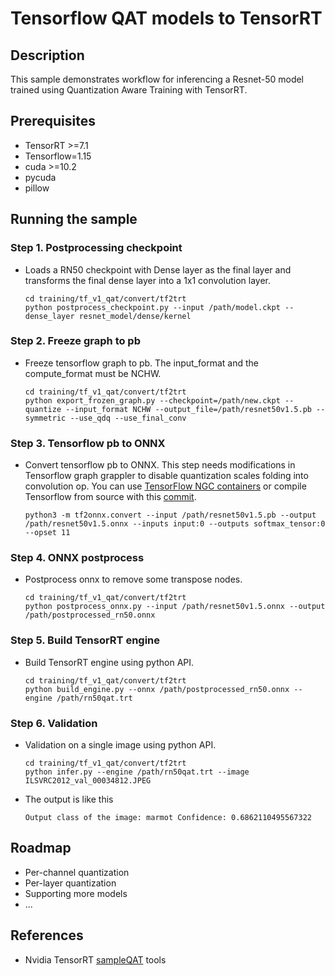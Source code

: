# Tensorflow QAT models to TensorRT

## Description
This sample demonstrates workflow for inferencing a Resnet-50 model trained using Quantization Aware Training with TensorRT.

## Prerequisites
 - TensorRT >=7.1
 - Tensorflow=1.15
 - cuda >=10.2
 - pycuda
 - pillow

## Running the sample

### Step 1. Postprocessing checkpoint
 - Loads a RN50 checkpoint with Dense layer as the final layer and transforms the final dense layer into a 1x1 convolution layer. 
    ```
    cd training/tf_v1_qat/convert/tf2trt
    python postprocess_checkpoint.py --input /path/model.ckpt --dense_layer resnet_model/dense/kernel
    ```

### Step 2. Freeze graph to pb
 - Freeze tensorflow graph to pb. The input_format and the compute_format must be NCHW.
    ```
    cd training/tf_v1_qat/convert/tf2trt
    python export_frozen_graph.py --checkpoint=/path/new.ckpt --quantize --input_format NCHW --output_file=/path/resnet50v1.5.pb --symmetric --use_qdq --use_final_conv
    ```

### Step 3. Tensorflow pb to ONNX
 - Convert tensorflow pb to ONNX. This step needs modifications in Tensorflow graph grappler to disable quantization scales folding into convolution op. You can use <a href="https://ngc.nvidia.com/catalog/containers/nvidia:tensorflow">TensorFlow NGC containers</a> or compile Tensorflow from source with this <a href="https://github.com/NVIDIA/tensorflow/commit/56d0fcb3ebc72c64deeed11e3443dae0a6bbee01#diff-f3c968af33d813270dacefabc01b6a73">commit</a>.
    ```
    python3 -m tf2onnx.convert --input /path/resnet50v1.5.pb --output /path/resnet50v1.5.onnx --inputs input:0 --outputs softmax_tensor:0 --opset 11
    ```

### Step 4. ONNX postprocess
- Postprocess onnx to remove some transpose nodes.
    ```
    cd training/tf_v1_qat/convert/tf2trt
    python postprocess_onnx.py --input /path/resnet50v1.5.onnx --output /path/postprocessed_rn50.onnx
    ```
   
### Step 5. Build TensorRT engine
- Build TensorRT engine using python API.
    ```
    cd training/tf_v1_qat/convert/tf2trt
    python build_engine.py --onnx /path/postprocessed_rn50.onnx --engine /path/rn50qat.trt
    ```

### Step 6. Validation
- Validation on a single image using python API.
    ```
    cd training/tf_v1_qat/convert/tf2trt
    python infer.py --engine /path/rn50qat.trt --image ILSVRC2012_val_00034812.JPEG
    ```
- The output is like this
    ```
    Output class of the image: marmot Confidence: 0.6862110495567322
    ```

## Roadmap
- Per-channel quantization
- Per-layer quantization
- Supporting more models
- ...

## References
- Nvidia TensorRT <a href="https://github.com/NVIDIA/sampleQAT">sampleQAT</a> tools